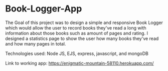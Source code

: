 # Book-Logger-App

The Goal of this project was to design a simple and responsive Book Logger which would allow the user to record books they've read a long with information about those books such as amount of pages and rating. I designed a statistics page to show the user how many books they've read and how many pages in total.

Technologies used: Node JS, EJS, express, javascript, and mongoDB

Link to working app: https://enigmatic-mountain-58110.herokuapp.com/
